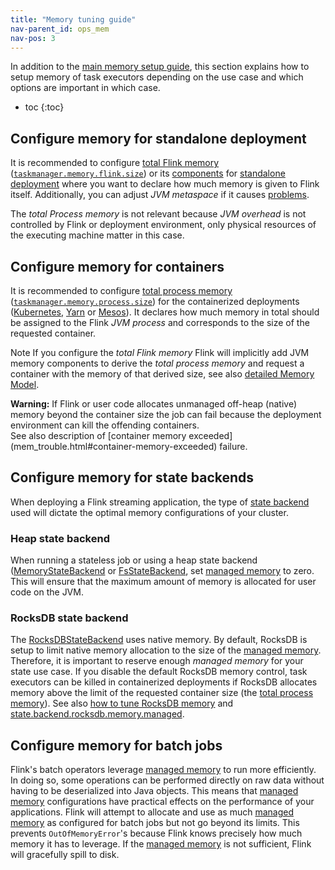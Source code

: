```yaml
---
title: "Memory tuning guide"
nav-parent_id: ops_mem
nav-pos: 3
---
```

<!--
Licensed to the Apache Software Foundation (ASF) under one
or more contributor license agreements.  See the NOTICE file
distributed with this work for additional information
regarding copyright ownership.  The ASF licenses this file
to you under the Apache License, Version 2.0 (the
"License"); you may not use this file except in compliance
with the License.  You may obtain a copy of the License at

  http://www.apache.org/licenses/LICENSE-2.0

Unless required by applicable law or agreed to in writing,
software distributed under the License is distributed on an
"AS IS" BASIS, WITHOUT WARRANTIES OR CONDITIONS OF ANY
KIND, either express or implied.  See the License for the
specific language governing permissions and limitations
under the License.
-->

In addition to the [main memory setup guide](mem_setup.html), this section explains how to setup memory of task executors
depending on the use case and which options are important in which case.

* toc
{:toc}

## Configure memory for standalone deployment

It is recommended to configure [total Flink memory](mem_setup.html#configure-total-memory)
([`taskmanager.memory.flink.size`](../config.html#taskmanager-memory-flink-size)) or its [components](mem_setup.html#detailed-memory-model)
for [standalone deployment](../deployment/cluster_setup.html) where you want to declare how much memory is given to Flink itself.
Additionally, you can adjust *JVM metaspace* if it causes [problems](mem_trouble.html#outofmemoryerror-metaspace).

The *total Process memory* is not relevant because *JVM overhead* is not controlled by Flink or deployment environment,
only physical resources of the executing machine matter in this case.

## Configure memory for containers

It is recommended to configure [total process memory](mem_setup.html#configure-total-memory)
([`taskmanager.memory.process.size`](../config.html#taskmanager-memory-process-size)) for the containerized deployments
([Kubernetes](../deployment/kubernetes.html), [Yarn](../deployment/yarn_setup.html) or [Mesos](../deployment/mesos.html)).
It declares how much memory in total should be assigned to the Flink *JVM process* and corresponds to the size of the requested container.

<span class="label label-info">Note</span> If you configure the *total Flink memory* Flink will implicitly add JVM memory components
to derive the *total process memory* and request a container with the memory of that derived size,
see also [detailed Memory Model](mem_setup.html#detailed-memory-model).

<div class="alert alert-warning">
  <strong>Warning:</strong> If Flink or user code allocates unmanaged off-heap (native) memory beyond the container size
  the job can fail because the deployment environment can kill the offending containers.
</div>
See also description of [container memory exceeded](mem_trouble.html#container-memory-exceeded) failure.

## Configure memory for state backends

When deploying a Flink streaming application, the type of [state backend](../state/state_backends.html) used
will dictate the optimal memory configurations of your cluster.

### Heap state backend

When running a stateless job or using a heap state backend ([MemoryStateBackend](../state/state_backends.html#the-memorystatebackend)
or [FsStateBackend](../state/state_backends.html#the-fsstatebackend), set [managed memory](mem_setup.html#managed-memory) to zero.
This will ensure that the maximum amount of memory is allocated for user code on the JVM.

### RocksDB state backend

The [RocksDBStateBackend](../state/state_backends.html#the-rocksdbstatebackend) uses native memory. By default,
RocksDB is setup to limit native memory allocation to the size of the [managed memory](mem_setup.html#managed-memory).
Therefore, it is important to reserve enough *managed memory* for your state use case. If you disable the default RocksDB memory control,
task executors can be killed in containerized deployments if RocksDB allocates memory above the limit of the requested container size
(the [total process memory](mem_setup.html#configure-total-memory)).
See also [how to tune RocksDB memory](../state/large_state_tuning.html#tuning-rocksdb-memory)
and [state.backend.rocksdb.memory.managed](../config.html#state-backend-rocksdb-memory-managed).

## Configure memory for batch jobs

Flink's batch operators leverage [managed memory](../memory/mem_setup.html#managed-memory) to run more efficiently.
In doing so, some operations can be performed directly on raw data without having to be deserialized into Java objects.
This means that [managed memory](../memory/mem_setup.html#managed-memory) configurations have practical effects
on the performance of your applications. Flink will attempt to allocate and use as much [managed memory](../memory/mem_setup.html#managed-memory)
as configured for batch jobs but not go beyond its limits. This prevents `OutOfMemoryError`'s because Flink knows precisely
how much memory it has to leverage. If the [managed memory](../memory/mem_setup.html#managed-memory) is not sufficient,
Flink will gracefully spill to disk.
